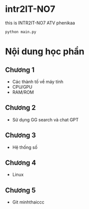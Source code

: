 # intr2IT-NO7
this is INTR2IT-NO7 ATV phenikaa
```
python main.py
 ```

# Nội dung học phần 
## Chương 1 
- Các thành tố về máy tính
- CPU/GPU
- RAM/ROM
## Chương 2  
- Sử dụng GG search và chat GPT
## Chương 3
- Hệ thống số
## Chương 4 
- Linux
## Chương 5
- Git
minhthaiccc
